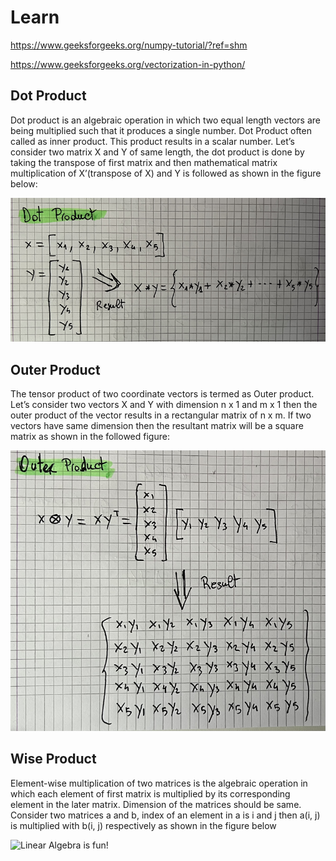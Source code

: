 # Learn
https://www.geeksforgeeks.org/numpy-tutorial/?ref=shm

https://www.geeksforgeeks.org/vectorization-in-python/

## Dot Product
Dot product is an algebraic operation in which two equal length vectors are being multiplied such that it produces a single number. Dot Product often called as inner product. This product results in a scalar number. Let’s consider two matrix X and Y of same length, the dot product is done by taking the transpose of first matrix and then mathematical matrix multiplication of X’(transpose of X) and Y is followed as shown in the figure below:

![Linear Algebra is fun!](/Assets/Images/DotProduct.png "Dot Product")

## Outer Product
The tensor product of two coordinate vectors is termed as Outer product. Let’s consider two vectors X and Y with dimension n x 1 and m x 1 then the outer product of the vector results in a rectangular matrix of n x m. If two vectors have same dimension then the resultant matrix will be a square matrix as shown in the followed figure:

![Linear Algebra is fun!](/Assets/Images/OuterProduct.png "Outer Product")

## Wise Product
Element-wise multiplication of two matrices is the algebraic operation in which each element of first matrix is multiplied by its corresponding element in the later matrix. Dimension of the matrices should be same. Consider two matrices a and b, index of an element in a is i and j then a(i, j) is multiplied with b(i, j) respectively as shown in the figure below

![Linear Algebra is fun!](/Assets/Images/WiseProduct.png "Wise Product")

